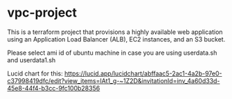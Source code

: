 # vpc-project
This is a terraform project that provisions a highly available web application using an Application Load Balancer (ALB), EC2 instances, and an S3 bucket. 


Please select ami id of ubuntu machine in case you are using userdata.sh and userdata1.sh


Lucid chart for this:  https://lucid.app/lucidchart/abffaac5-2ac1-4a2b-97e0-c37998419dfc/edit?view_items=IAt1_g-~1Z2D&invitationId=inv_4a60d33d-45e8-44f4-b3cc-9fc100b28356
